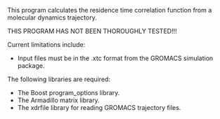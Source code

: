This program calculates the residence time correlation function from a molecular dynamics trajectory.

THIS PROGRAM HAS NOT BEEN THOROUGHLY TESTED!!!

Current limitations include:
* Input files must be in the .xtc format from the GROMACS simulation package.

The following libraries are required:
* The Boost program_options library.
* The Armadillo matrix library.
* The xdrfile library for reading GROMACS trajectory files.
